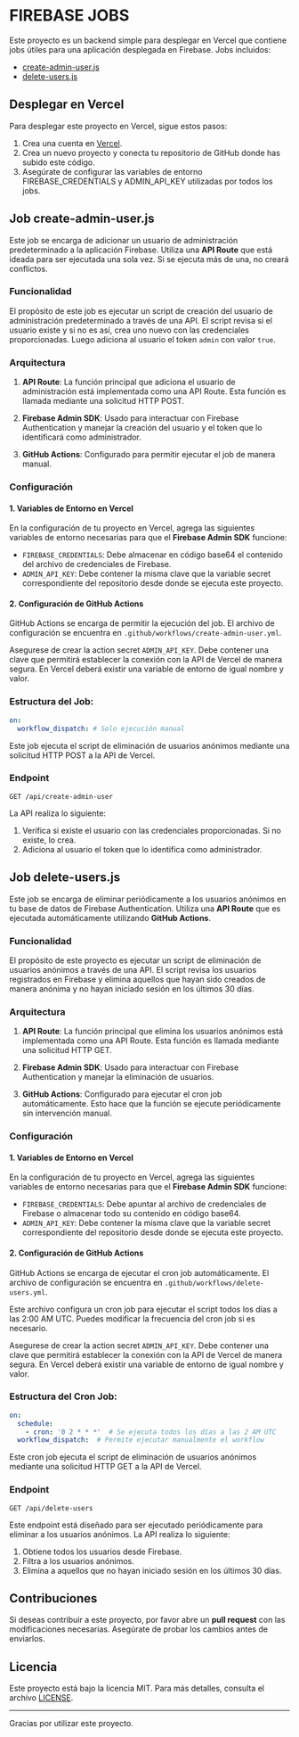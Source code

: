 # FIREBASE JOBS

Este proyecto es un backend simple para desplegar en Vercel que contiene jobs útiles para una aplicación desplegada en Firebase. Jobs incluidos:

* [create-admin-user.js](#job-create-admin-userjs)
* [delete-users.js](#job-delete-usersjs)

## Desplegar en Vercel

Para desplegar este proyecto en Vercel, sigue estos pasos:

1. Crea una cuenta en [Vercel](https://vercel.com/).
2. Crea un nuevo proyecto y conecta tu repositorio de GitHub donde has subido este código.
3. Asegúrate de configurar las variables de entorno FIREBASE_CREDENTIALS y ADMIN_API_KEY utilizadas por todos los jobs.

## Job create-admin-user.js

Este job se encarga de adicionar un usuario de administración predeterminado a la aplicación Firebase. Utiliza una **API Route** que está ideada para ser ejecutada una sola vez. Si se ejecuta más de una, no creará conflictos.

### Funcionalidad

El propósito de este job es ejecutar un script de creación del usuario de administración predeterminado a través de una API. El script revisa si el usuario existe y si no es así, crea uno nuevo con las credenciales proporcionadas. Luego adiciona al usuario el token `admin` con valor `true`.

### Arquitectura

1. **API Route**: La función principal que adiciona el usuario de administración está implementada como una API Route. Esta función es llamada mediante una solicitud HTTP POST.
   
2. **Firebase Admin SDK**: Usado para interactuar con Firebase Authentication y manejar la creación del usuario y el token que lo identificará como administrador.

3. **GitHub Actions**: Configurado para permitir ejecutar el job de manera manual.

### Configuración

#### 1. Variables de Entorno en Vercel

En la configuración de tu proyecto en Vercel, agrega las siguientes variables de entorno necesarias para que el **Firebase Admin SDK** funcione:

- `FIREBASE_CREDENTIALS`: Debe almacenar en código base64 el contenido del archivo de credenciales de Firebase.
- `ADMIN_API_KEY`: Debe contener la misma clave que la variable secret correspondiente del repositorio desde donde se ejecuta este proyecto.

#### 2. Configuración de GitHub Actions

GitHub Actions se encarga de permitir la ejecución del job. El archivo de configuración se encuentra en `.github/workflows/create-admin-user.yml`.

Asegurese de crear la action secret `ADMIN_API_KEY`. Debe contener una clave que permitirá establecer la conexión con la API de Vercel de manera segura. En Vercel deberá existir una variable de entorno de igual nombre y valor.

### Estructura del Job:

```yaml
on:
  workflow_dispatch: # Solo ejecución manual
```

Este job ejecuta el script de eliminación de usuarios anónimos mediante una solicitud HTTP POST a la API de Vercel.

### Endpoint

 `GET /api/create-admin-user`

La API realiza lo siguiente:

1. Verifica si existe el usuario con las credenciales proporcionadas. Si no existe, lo crea.
2. Adiciona al usuario el token que lo identifica como administrador.

## Job delete-users.js

Este job se encarga de eliminar periódicamente a los usuarios anónimos en tu base de datos de Firebase Authentication. Utiliza una **API Route** que es ejecutada automáticamente utilizando **GitHub Actions**.

### Funcionalidad

El propósito de este proyecto es ejecutar un script de eliminación de usuarios anónimos a través de una API. El script revisa los usuarios registrados en Firebase y elimina aquellos que hayan sido creados de manera anónima y no hayan iniciado sesión en los últimos 30 días.

### Arquitectura

1. **API Route**: La función principal que elimina los usuarios anónimos está implementada como una API Route. Esta función es llamada mediante una solicitud HTTP GET.
   
2. **Firebase Admin SDK**: Usado para interactuar con Firebase Authentication y manejar la eliminación de usuarios.

3. **GitHub Actions**: Configurado para ejecutar el cron job automáticamente. Esto hace que la función se ejecute periódicamente sin intervención manual.

### Configuración

#### 1. Variables de Entorno en Vercel

En la configuración de tu proyecto en Vercel, agrega las siguientes variables de entorno necesarias para que el **Firebase Admin SDK** funcione:

- `FIREBASE_CREDENTIALS`: Debe apuntar al archivo de credenciales de Firebase o almacenar todo su contenido en código base64.
- `ADMIN_API_KEY`: Debe contener la misma clave que la variable secret correspondiente del repositorio desde donde se ejecuta este proyecto.

#### 2. Configuración de GitHub Actions

GitHub Actions se encarga de ejecutar el cron job automáticamente. El archivo de configuración se encuentra en `.github/workflows/delete-users.yml`.

Este archivo configura un cron job para ejecutar el script todos los días a las 2:00 AM UTC. Puedes modificar la frecuencia del cron job si es necesario.

Asegurese de crear la action secret `ADMIN_API_KEY`. Debe contener una clave que permitirá establecer la conexión con la API de Vercel de manera segura. En Vercel deberá existir una variable de entorno de igual nombre y valor.

### Estructura del Cron Job:

```yaml
on:
  schedule:
    - cron: '0 2 * * *'  # Se ejecuta todos los días a las 2 AM UTC
  workflow_dispatch:  # Permite ejecutar manualmente el workflow
```

Este cron job ejecuta el script de eliminación de usuarios anónimos mediante una solicitud HTTP GET a la API de Vercel.

### Endpoint

 `GET /api/delete-users`
 
Este endpoint está diseñado para ser ejecutado periódicamente para eliminar a los usuarios anónimos. La API realiza lo siguiente:

1. Obtiene todos los usuarios desde Firebase.
2. Filtra a los usuarios anónimos.
3. Elimina a aquellos que no hayan iniciado sesión en los últimos 30 días.

## Contribuciones

Si deseas contribuir a este proyecto, por favor abre un **pull request** con las modificaciones necesarias. Asegúrate de probar los cambios antes de enviarlos.

## Licencia

Este proyecto está bajo la licencia MIT. Para más detalles, consulta el archivo [LICENSE](LICENSE).

---

Gracias por utilizar este proyecto.
